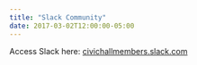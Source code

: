 ```yaml
---
title: "Slack Community"
date: 2017-03-02T12:00:00-05:00
---
```

Access Slack here: [civichallmembers.slack.com](https://civichallmembers.slack.com/)
